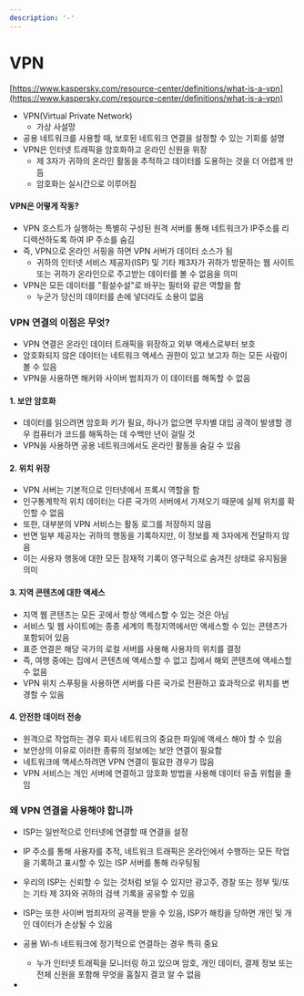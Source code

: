 ```yaml
---
description: '-'
---
```


# VPN

[https://www.kaspersky.com/resource-center/definitions/what-is-a-vpn](https://www.kaspersky.com/resource-center/definitions/what-is-a-vpn)

* VPN(Virtual Private Network)
  * 가상 사설망
* 공용 네트워크를 사용할 때, 보호된 네트워크 연결을 설정할 수 있는 기회를 설명&#x20;
* VPN은 인터넷 트래픽을 암호화하고 온라인 신원을 위장
  * 제 3자가 귀하의 온라인 활동을 추적하고 데이터를 도용하는 것을 더 어렵게 만듬&#x20;
  * 암호화는 실시간으로 이루어짐&#x20;

#### VPN은 어떻게 작동?

* VPN 호스트가 실행하는 특별히 구성된 원격 서버를 통해 네트워크가 IP주소를 리디렉션하도록 하여 IP 주소를 숨김&#x20;
* 즉, VPN으로 온라인 서핑을 하면 VPN 서버가 데이터 소스가 됨&#x20;
  * 귀하의 인터넷 서비스 제공자(ISP) 및 기타 제3자가 귀하가 방문하는 웹 사이트 또는 귀하가 온라인으로 주고받는 데이터를 볼 수 없음을 의미&#x20;
* VPN은 모든 데이터를 "횡설수설"로 바꾸는 필터와 같은 역할을 함&#x20;
  * 누군가 당신의 데이터를 손에 넣더라도 소용이 없음&#x20;

### VPN 연결의 이점은 무엇?

* VPN 연결은 온라인 데이터 트래픽을 위장하고 외부 액세스로부터 보호&#x20;
* 암호화되지 않은 데이터는 네트워크 액세스 권한이 있고 보고자 하는 모든 사람이 볼 수 있음&#x20;
* VPN을 사용하면 해커와 사이버 범죄자가 이 데이터를 해독할 수 없음&#x20;

#### 1. 보안 암호화&#x20;

* 데이터를 읽으려면 암호화 키가 필요, 하나가 없으면 무차별 대입 공격이 발생할 경우 컴퓨터가 코드를 해독하는 데 수백만 년이 걸릴 것&#x20;
* VPN을 사용하면 공용 네트워크에서도 온라인 활동을 숨길 수 있음&#x20;

#### 2. 위치 위장&#x20;

* VPN 서버는 기본적으로 인터넷에서 프록시 역할을 함&#x20;
* 인구통계학적 위치 데이터는 다른 국가의 서버에서 가져오기 때문에 실제 위치를 확인할 수 없음&#x20;
* 또한, 대부분의 VPN 서비스는 활동 로그를 저장하지 않음&#x20;
* 반면 일부 제공자는 귀하의 행동을 기록하지만, 이 정보를 제 3자에게 전달하지 않음&#x20;
* 이는 사용자 행동에 대한 모든 잠재적 기록이 영구적으로 숨겨진 상태로 유지됨을 의미&#x20;

#### 3. 지역 콘텐츠에 대한 액세스&#x20;

* 지역 웹 콘텐츠는 모든 곳에서 항상 액세스할 수 있는 것은 아님&#x20;
* 서비스 및 웹 사이트에는 종종 세계의 특정지역에서만 액세스할 수 있는 콘텐츠가 포함되어 있음&#x20;
* 표준 연결은 해당 국가의 로컬 서버를 사용해 사용자의 위치를 결정&#x20;
* 즉, 여행 중에는 집에서 콘텐츠에 액세스할 수 없고 집에서 해외 콘텐츠에 액세스할 수 없음&#x20;
* VPN 위치 스푸핑을 사용하면 서버를 다른 국가로 전환하고 효과적으로 위치를 변경할 수 있음&#x20;

#### 4. 안전한 데이터 전송&#x20;

* 원격으로 작업하는 경우 회사 네트워크의 중요한 파일에 액세스 해야 할 수 있음&#x20;
* 보안상의 이유로 이러한 종류의 정보에는 보안 연결이 필요함&#x20;
* 네트워크에 액세스하려면 VPN 연결이 필요한 경우가 많음&#x20;
* VPN 서비스는 개인 서버에 연결하고 암호화 방법을 사용해 데이터 유출 위험을 줄임&#x20;

### 왜 VPN 연결을 사용해야 합니까

* ISP는 일반적으로 인터넷에 연결할 때 연결을 설정&#x20;
* IP 주소를 통해 사용자를 추적, 네트워크 트래픽은 온라인에서 수행하는 모든 작업을 기록하고 표시할 수 있는 ISP 서버를 통해 라우팅됨&#x20;



* 우리의 ISP는 신뢰할 수 있는 것처럼 보일 수 있지만 광고주, 경찰 또는 정부 및/또는 기타 제 3자와 귀하의 검색 기록을 공유할 수 있음&#x20;
* ISP는 또한 사이버 범죄자의 공격을 받을 수 있음, ISP가 해킹을 당하면 개인 및 개인 데이터가 손상될 수 있음&#x20;



* 공용 Wi-fi 네트워크에 정기적으로 연결하는 경우 특히 중요&#x20;
  * 누가 인터넷 트래픽을 모니터링 하고 있으며 암호, 개인 데이터, 결제 정보 또는 전체 신원을 포함해 무엇을 훔칠지 결코 알 수 없음&#x20;
*










